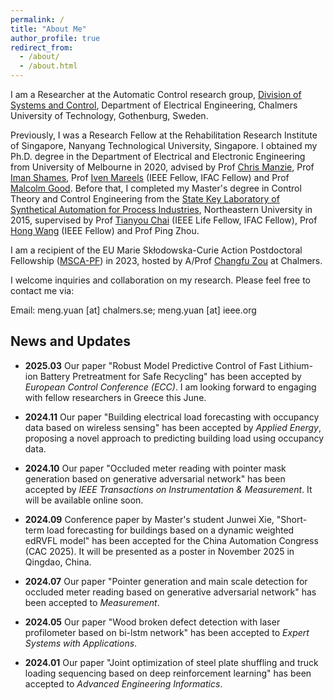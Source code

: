 ```yaml
---
permalink: /
title: "About Me"
author_profile: true
redirect_from: 
  - /about/
  - /about.html
---
```


I am a Researcher at the Automatic Control research group, [Division of Systems and Control](https://www.chalmers.se/en/departments/e2/research/systems-and-control/), Department of Electrical Engineering, Chalmers University of Technology, Gothenburg, Sweden.

 Previously, I was a Research Fellow at the Rehabilitation Research Institute of Singapore, Nanyang Technological University, Singapore. I obtained my Ph.D. degree in the Department of Electrical and Electronic Engineering from University of Melbourne in 2020, advised by Prof [Chris Manzie](https://findanexpert.unimelb.edu.au/profile/2763-chris-manzie), Prof [Iman Shames](https://researchers.anu.edu.au/researchers/shames-i), Prof [Iven Mareels](https://findanexpert.unimelb.edu.au/profile/1614-iven-mareels) (IEEE Fellow, IFAC Fellow) and Prof [Malcolm Good](https://findanexpert.unimelb.edu.au/profile/15115-malcolm-good). Before that, I completed my Master's degree in Control Theory and Control Engineering from the [State Key Laboratory of Synthetical Automation for Process Industries](http://www.sapi.neu.edu.cn/sapienglish/), Northeastern University in 2015, supervised by Prof [Tianyou Chai](https://english.neu.edu.cn/info/1040/2072.htm) (IEEE Life Fellow, IFAC Fellow), Prof [Hong Wang](https://www.ornl.gov/staff-profile/dr-hong-wang) (IEEE Fellow) and Prof Ping Zhou.

I am a recipient of the EU Marie Skłodowska-Curie Action Postdoctoral Fellowship ([MSCA-PF](https://research.chalmers.se/en/project/11168)) in 2023, hosted by A/Prof [Changfu Zou](https://sites.google.com/view/changfu) at Chalmers.

I welcome inquiries and collaboration on my research. Please feel free to contact me via: 

Email: meng.yuan [at] chalmers.se; meng.yuan [at] ieee.org


News and Updates
----------------
* **2025.03** Our paper "Robust Model Predictive Control of Fast Lithium-ion Battery Pretreatment for Safe Recycling" has been accepted by *European Control Conference (ECC)*. I am looking forward to engaging with fellow researchers in Greece this June.

* **2024.11** Our paper "Building electrical load forecasting with occupancy data based on wireless sensing" has been accepted by *Applied Energy*, proposing a novel approach to predicting building load using occupancy data.

* **2024.10** Our paper "Occluded meter reading with pointer mask generation based on generative adversarial network" has been accepted by *IEEE Transactions on Instrumentation & Measurement*. It will be available online soon.

* **2024.09** Conference paper by Master's student Junwei Xie, "Short-term load forecasting for buildings based on a dynamic weighted edRVFL model" has been accepted for the China Automation Congress (CAC 2025). It will be presented as a poster in November 2025 in Qingdao, China.

* **2024.07** Our paper "Pointer generation and main scale detection for occluded meter reading based on generative adversarial network" has been accepted to *Measurement*.

* **2024.05** Our paper "Wood broken defect detection with laser profilometer based on bi-lstm network" has been accepted to *Expert Systems with Applications*.

* **2024.01** Our paper "Joint optimization of steel plate shuffling and truck loading sequencing based on deep reinforcement learning" has been accepted to *Advanced Engineering Informatics*.
